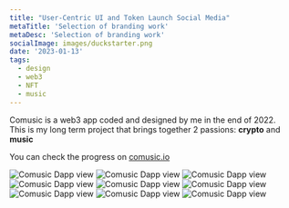 ```yaml
---
title: "User-Centric UI and Token Launch Social Media"
metaTitle: 'Selection of branding work'
metaDesc: 'Selection of branding work'
socialImage: images/duckstarter.png
date: '2023-01-13'
tags:
  - design
  - web3
  - NFT
  - music
---
```


Comusic is a web3 app coded and designed by me in the end of 2022.  
This is my long term project that brings together 2 passions: **crypto** and **music**

You can check the progress on [comusic.io](http://www.comusic.io)

![Comusic Dapp view](/images/ui/duckstarter/theGoodIdeia.jpg)
![Comusic Dapp view](/images/socialmedia/duckdao/Launching.png)
![Comusic Dapp view](/images/ui/duckstarter/duckstarter11.png)
![Comusic Dapp view](/images/ui/duckstarter/duckstarter22.png)
![Comusic Dapp view](/images/ui/duckbridge/bridge.png)
![Comusic Dapp view](/images/ui/duckstarter/MoonSheet2.png)
![Comusic Dapp view](/images/socialmedia/duckdao/pitchdeck.png)
![Comusic Dapp view](/images/socialmedia/duckdao/Duck5.png)
![Comusic Dapp view](/images/socialmedia/duckdao/DuckStarterIDO.png)